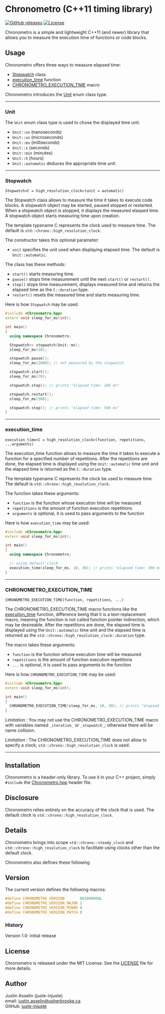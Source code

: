 # Chronometro (C++11 timing library)

[![GitHub releases](https://img.shields.io/github/v/release/juste-injuste/Chronometro.svg)](https://github.com/juste-injuste/Chronometro/releases)
[![License](https://img.shields.io/github/license/juste-injuste/Chronometro.svg)](LICENSE)

Chronometro is a simple and lightweight C++11 (and newer) library that allows you to measure the execution time of functions or code blocks.

## Usage

Chronometro offers three ways to measure elapsed time:
* [Stopwatch](#Stopwatch) class
* [execution_time](#execution_time) function
* [CHRONOMETRO_EXECUTION_TIME](#CHRONOMETRO_EXECUTION_TIME) macro

Chronometro introduces the [Unit](#Unit) enum class type.

---

### Unit

The `Unit` enum class type is used to chose the displayed time unit.
* `Unit::ns` (nanoseconds)
* `Unit::us` (microseconds)
* `Unit::ms` (milliseconds)
* `Unit::s` (seconds)
* `Unit::min` (minutes)
* `Unit::h` (hours)
* `Unit::automatic` deduces the appropriate time unit.

---

### Stopwatch

```
Stopwatch<C = high_resolution_clock>(unit = automatic)
```
The Stopwatch class allows to measure the time it takes to execute code blocks. A stopwatch object may be started, paused stopped or restarted. When a stopwatch object is stopped, it displays the measured elasped time. A stopwatch object starts measuring time upon creation.

The template typename C represents the clock used to measure time. The default is `std::chrono::high_resolution_clock`.

The constructor takes this optional parameter:
* `unit` specifies the unit used when displaying elapsed time. The default is `Unit::automatic`.

The class has these methods:
* `start()` starts measuring time.
* `pause()` stops time measurement until the next `start()` or `restart()`.
* `stop()` stops time measurement, displays measured time and returns the elapsed time as the `C::duration` type.
* `restart()` resets the measured time and starts measuring time.

Here is how `Stopwatch` may be used:
```cpp
#include <Chronometro.hpp>
extern void sleep_for_ms(int);

int main()
{
  using namespace Chronometro;

  Stopwatch<> stopwatch(Unit::ms);
  sleep_for_ms(30);

  stopwatch.pause();
  sleep_for_ms(1000); // not measured by the stopwatch

  stopwatch.start();
  sleep_for_ms(70);

  stopwatch.stop(); // prints "elapsed time: 100 ms"

  stopwatch.restart();
  sleep_for_ms(500);

  stopwatch.stop(); // prints "elapsed time: 500 ms"
}
```

---

### execution_time

```
execution_time<C = high_resolution_clock>(function, repetitions, ...arguments)
```
The execution_time function allows to measure the time it takes to execute a function for a specified number of repetitions. After the repetitions are done, the elapsed time is displayed using the `Unit::automatic` time unit and the elapsed time is returned as the `C::duration` type.

The template typename C represents the clock be used to measure time. The default is `std::chrono::high_resolution_clock`.

The function takes these arguments:
* `function` is the function whose execution time will be measured
* `repetitions` is the amount of function execution repetitions
* `arguments` is optional, it is used to pass arguments to the function

Here is how `execution_time` may be used:
```cpp
#include <Chronometro.hpp>
extern void sleep_for_ms(int);

int main()
{
  using namespace Chronometro;

  // using default clock
  execution_time(sleep_for_ms, 10, 30); // prints "elapsed time: 300 ms"
}
```

---

### CHRONOMETRO_EXECUTION_TIME

```
CHRONOMETRO_EXECUTION_TIME(function, repetitions, ...)
```
The CHRONOMETRO_EXECUTION_TIME macro functions like the [execution_time](#execution_time) function, difference being that it is a text-replacement macro, meaning the function is not called function pointer indirection, which may be desireable. After the repetitions are done, the elapsed time is displayed using the `Unit::automatic` time unit and the elapsed time is returned as the `std::chrono::high_resolution_clock::duration` type.

The macro takes these arguments:
* `function` is the function whose execution time will be measured
* `repetitions` is the amount of function execution repetitions
* `...` is optional, it is used to pass arguments to the function

Here is how `CHRONOMETRO_EXECUTION_TIME` may be used:
```cpp
#include <Chronometro.hpp>
extern void sleep_for_ms(int);

int main()
{
  CHRONOMETRO_EXECUTION_TIME(sleep_for_ms, 10, 30); // prints "elapsed time: 300 ms"
}
```

_Limitation_ : You may not use the CHRONOMETRO_EXECUTION_TIME macro with variables named `_iteration_` or `_stopwatch_`; otherwise there will be name collision.

_Limitation_ : The CHRONOMETRO_EXECUTION_TIME does not allow to specify a clock; `std::chrono::high_resolution_clock` is used.

---

## Installation

Chronometro is a header-only library. To use it in your C++ project, simply `#include` the [Chronometro.hpp](include/Chronometro.hpp) header file.

## Disclosure

Chronometro relies entirely on the accuracy of the clock that is used. The default clock is `std::chrono::high_resolution_clock`.

## Details

Chronometro brings into scope `std::chrono::steady_clock` and `std::chrono::high_resolution_clock` to facilitate using clocks other than the default clock.

Chronometro also defines these following 

## Version

The current version defines the following macros:
```cpp
#define CHRONOMETRO_VERSION       001000000L
#define CHRONOMETRO_VERSION_MAJOR 1
#define CHRONOMETRO_VERSION_MINOR 0
#define CHRONOMETRO_VERSION_PATCH 0
```
### History

Version 1.0: initial release

## License

Chronometro is released under the MIT License. See the [LICENSE](LICENSE) file for more details.

## Author

Justin Asselin (juste-injuste)  
email: justin.asselin@usherbrooke.ca  
GitHub: [juste-injuste](https://github.com/juste-injuste)
